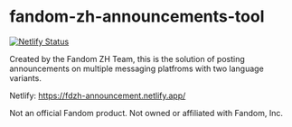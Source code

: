 # fandom-zh-announcements-tool

[![Netlify Status](https://api.netlify.com/api/v1/badges/35b3cb85-58df-415e-b25d-8e1329225c29/deploy-status)](https://app.netlify.com/sites/fdzh-announcement/deploys)

Created by the Fandom ZH Team, this is the solution of posting announcements on multiple messaging platfroms with two language variants.

Netlify: <https://fdzh-announcement.netlify.app/>

Not an official Fandom product. Not owned or affiliated with Fandom, Inc.
